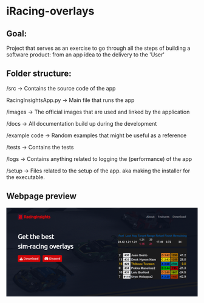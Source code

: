 # iRacing-overlays
## Goal:

 Project that serves as an exercise to go through all the steps of building a software product: from an app idea to the delivery to the 'User'
 
## Folder structure:

/src                        -> Contains the source code of the app

RacingInsightsApp.py        -> Main file that runs the app

/images                     -> The official images that are used and linked by the application

/docs                       -> All documentation build up during the development

/example code               -> Random examples that might be useful as a reference

/tests                      -> Contains the tests 

/logs                       -> Contains anything related to logging the (performance) of the app

/setup                      -> Files related to the setup of the app. aka making the installer for the executable.

## Webpage preview

<img src="https://github.com/RacingInsights/RacingInsights-V1/blob/main/images/RacingInsights_Webpage.png" alt="Webpage screenshot" width="1200"/>

